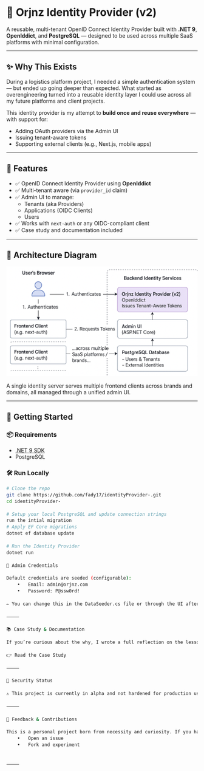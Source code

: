 # 🪪 Orjnz Identity Provider (v2)

A reusable, multi-tenant OpenID Connect Identity Provider built with **.NET 9**, **OpenIddict**, and **PostgreSQL** — designed to be used across multiple SaaS platforms with minimal configuration.

---

## ✨ Why This Exists

During a logistics platform project, I needed a simple authentication system — but ended up going deeper than expected. What started as overengineering turned into a reusable identity layer I could use across all my future platforms and client projects.

This identity provider is my attempt to **build once and reuse everywhere** — with support for:
- Adding OAuth providers via the Admin UI
- Issuing tenant-aware tokens
- Supporting external clients (e.g., Next.js, mobile apps)

---

## 🔧 Features

- ✅ OpenID Connect Identity Provider using **OpenIddict**
- ✅ Multi-tenant aware (via `provider_id` claim)
- ✅ Admin UI to manage:
  - Tenants (aka Providers)
  - Applications (OIDC Clients)
  - Users
- ✅ Works with `next-auth` or any OIDC-compliant client
- ✅ Case study and documentation included

---

## 📸 Architecture Diagram

![Architecture](docs/assets/identity-architecture.png)

A single identity server serves multiple frontend clients across brands and domains, all managed through a unified admin UI.

---

## 🚀 Getting Started

### 📦 Requirements

- [.NET 9 SDK](https://dotnet.microsoft.com)
- PostgreSQL


### 🛠️ Run Locally

```bash
# Clone the repo
git clone https://github.com/fady17/identityProvider-.git
cd identityProvider-

# Setup your local PostgreSQL and update connection strings
run the intial migration 
# Apply EF Core migrations
dotnet ef database update

# Run the Identity Provider
dotnet run 

🔑 Admin Credentials

Default credentials are seeded (configurable):
	•	Email: admin@orjnz.com
	•	Password: P@ssw0rd!

✏️ You can change this in the DataSeeder.cs file or through the UI after login.

⸻

📚 Case Study & Documentation

If you’re curious about the why, I wrote a full reflection on the lessons I learned transitioning from Duende to OpenIddict and designing for reuse:

👉 Read the Case Study

⸻

🔐 Security Status

⚠️ This project is currently in alpha and not hardened for production use. Please conduct your own security review before deploying in sensitive environments.

⸻

💬 Feedback & Contributions

This is a personal project born from necessity and curiosity. If you have suggestions, ideas, or use cases — feel free to:
	•	Open an issue
	•	Fork and experiment
	

⸻

